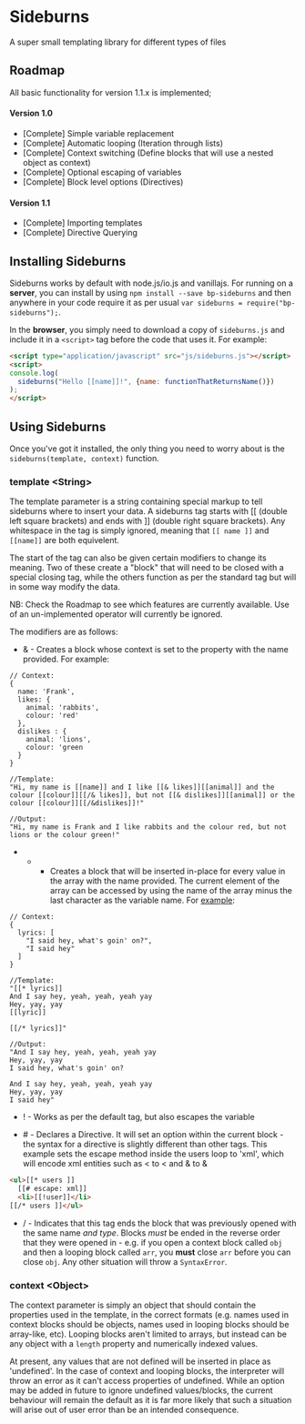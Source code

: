 # Sideburns
A super small templating library for different types of files

## Roadmap
All basic functionality for version 1.1.x is implemented;

#### Version 1.0

* [Complete] Simple variable replacement
* [Complete] Automatic looping (Iteration through lists)
* [Complete] Context switching (Define blocks that will use a nested object as context)
* [Complete] Optional escaping of variables
* [Complete] Block level options (Directives)

#### Version 1.1

* [Complete] Importing templates
* [Complete] Directive Querying

## Installing Sideburns
Sideburns works by default with node.js/io.js and vanillajs. For running on a **server**, you can install by using `npm install --save bp-sideburns` and then anywhere in your code require it as per usual `var sideburns = require("bp-sideburns");`. 

In the **browser**, you simply need to download a copy of `sideburns.js` and include it in a `<script>` tag before the code that uses it. For example:

```html
<script type="application/javascript" src="js/sideburns.js"></script>
<script>
console.log(
  sideburns("Hello [[name]]!", {name: functionThatReturnsName()})
);
</script>
```

## Using Sideburns
Once you've got it installed, the only thing you need to worry about is the `sideburns(template, context)` function. 

### template \<String\>
The template parameter is a string containing special markup to tell sideburns where to insert your data. A sideburns tag starts with \[\[ (double left square brackets) and ends with ]] (double right square brackets). Any whitespace in the tag is simply ignored, meaning that `[[ name ]]` and `[[name]]` are both equivelent.

The start of the tag can also be given certain modifiers to change its meaning. Two of these create a "block" that will need to be closed with a special closing tag, while the others function as per the standard tag but will in some way modify the data.

NB: Check the Roadmap to see which features are currently available. Use of an un-implemented operator will currently be ignored.

The modifiers are as follows:

* & - Creates a block whose context is set to the property with the name provided. For example:
```text
// Context: 
{
  name: 'Frank',
  likes: {
    animal: 'rabbits',
    colour: 'red'
  },
  dislikes : {
    animal: 'lions',
    colour: 'green
  }
}

//Template:
"Hi, my name is [[name]] and I like [[& likes]][[animal]] and the colour [[colour]][[/& likes]], but not [[& dislikes]][[animal]] or the colour [[colour]][[/&dislikes]]!"

//Output:
"Hi, my name is Frank and I like rabbits and the colour red, but not lions or the colour green!"
```

* * - Creates a block that will be inserted in-place for every value in the array with the name provided. The current element of the array can be accessed by using the name of the array minus the last character as the variable name. For [example](https://www.youtube.com/watch?v=ZZ5LpwO-An4):
```text
// Context:
{
  lyrics: [
    "I said hey, what's goin' on?",
    "I said hey"
  ]
}

//Template:
"[[* lyrics]]
And I say hey, yeah, yeah, yeah yay
Hey, yay, yay
[[lyric]]

[[/* lyrics]]"

//Output:
"And I say hey, yeah, yeah, yeah yay
Hey, yay, yay
I said hey, what's goin' on?

And I say hey, yeah, yeah, yeah yay
Hey, yay, yay
I said hey"
```

* ! - Works as per the default tag, but also escapes the variable

* \# - Declares a Directive. It will set an option within the current block - the syntax for a directive is
slightly different than other tags. This example sets the escape method inside the users loop to 'xml', which
will encode xml entities such as \< to &lt; and & to &amp;

```html
<ul>[[* users ]]
  [[# escape: xml]]
  <li>[[!user]]</li>
[[/* users ]]</ul>
```

* / - Indicates that this tag ends the block that was previously opened with the same name _and type_. Blocks _must_ be ended in the reverse order that they were opened in - e.g. if you open a context block called `obj` and then a looping block called `arr`, you **must** close `arr` before you can close `obj`. Any other situation will throw a `SyntaxError`.

### context \<Object\>
The context parameter is simply an object that should contain the properties used in the template, in the correct formats (e.g. names used in context blocks should be objects, names used in looping blocks should be array-like, etc). Looping blocks aren't limited to arrays, but instead can be any object with a `length` property and numerically indexed values.

At present, any values that are not defined will be inserted in place as 'undefined'. In the case of context and looping blocks, the interpreter will throw an error as it can't access properties of undefined. While an option may be added in future to ignore undefined values/blocks, the current behaviour will remain the default as it is far more likely that such a situation will arise out of user error than be an intended consequence. 
